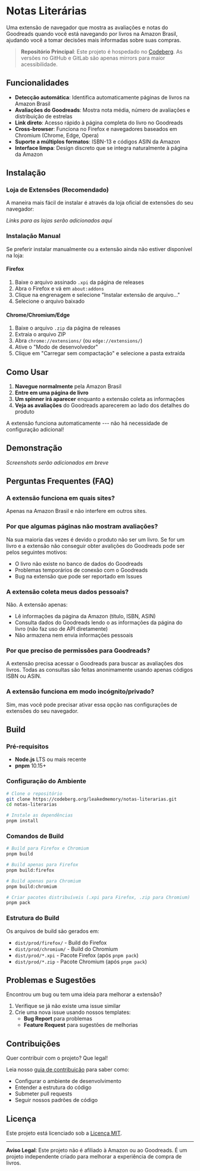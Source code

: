 # Notas Literárias

Uma extensão de navegador que mostra as avaliações e notas do Goodreads quando
você está navegando por livros na Amazon Brasil, ajudando você a tomar decisões
mais informadas sobre suas compras.

> **Repositório Principal**: Este projeto é hospedado no
> [Codeberg](https://codeberg.org/leakedmemory/notas-literarias). As versões no
> GitHub e GitLab são apenas mirrors para maior acessibilidade.

## Funcionalidades

- **Detecção automática**: Identifica automaticamente páginas de livros na
  Amazon Brasil
- **Avaliações do Goodreads**: Mostra nota média, número de avaliações e
  distribuição de estrelas
- **Link direto**: Acesso rápido à página completa do livro no Goodreads
- **Cross-browser**: Funciona no Firefox e navegadores baseados em Chromium
  (Chrome, Edge, Opera)
- **Suporte a múltiplos formatos**: ISBN-13 e códigos ASIN da Amazon
- **Interface limpa**: Design discreto que se integra naturalmente à página da
  Amazon

## Instalação

### Loja de Extensões (Recomendado)

A maneira mais fácil de instalar é através da loja oficial de extensões do seu
navegador:

_Links para as lojas serão adicionados aqui_

### Instalação Manual

Se preferir instalar manualmente ou a extensão ainda não estiver disponível na
loja:

#### Firefox

1. Baixe o arquivo assinado `.xpi` da página de releases
2. Abra o Firefox e vá em `about:addons`
3. Clique na engrenagem e selecione "Instalar extensão de arquivo..."
4. Selecione o arquivo baixado

#### Chrome/Chromium/Edge

1. Baixe o arquivo `.zip` da página de releases
2. Extraia o arquivo ZIP
3. Abra `chrome://extensions/` (ou `edge://extensions/`)
4. Ative o "Modo de desenvolvedor"
5. Clique em "Carregar sem compactação" e selecione a pasta extraída

## Como Usar

1. **Navegue normalmente** pela Amazon Brasil
2. **Entre em uma página de livro**
3. **Um spinner irá aparecer** enquanto a extensão coleta as informações
4. **Veja as avaliações** do Goodreads aparecerem ao lado dos detalhes do
   produto

A extensão funciona automaticamente --- não há necessidade de configuração
adicional!

## Demonstração

<!-- TODO: Adicionar screenshots mostrando:
- Página da Amazon sem a extensão
- Página da Amazon com as avaliações do Goodreads visíveis
- Exemplo do popover com mais detalhes
-->

_Screenshots serão adicionados em breve_

## Perguntas Frequentes (FAQ)

### **A extensão funciona em quais sites?**

Apenas na Amazon Brasil e não interfere em outros sites.

### **Por que algumas páginas não mostram avaliações?**

Na sua maioria das vezes é devido o produto não ser um livro. Se for um livro e
a extensão não conseguir obter avalições do Goodreads pode ser pelos seguintes
motivos:

- O livro não existe no banco de dados do Goodreads
- Problemas temporários de conexão com o Goodreads
- Bug na extensão que pode ser reportado em Issues

### **A extensão coleta meus dados pessoais?**

Não. A extensão apenas:

- Lê informações da página da Amazon (título, ISBN, ASIN)
- Consulta dados do Goodreads lendo o as informações da página do livro (não faz
  uso de API diretamente)
- Não armazena nem envia informações pessoais

### **Por que preciso de permissões para Goodreads?**

A extensão precisa acessar o Goodreads para buscar as avaliações dos livros.
Todas as consultas são feitas anonimamente usando apenas códigos ISBN ou ASIN.

### **A extensão funciona em modo incógnito/privado?**

Sim, mas você pode precisar ativar essa opção nas configurações de extensões do
seu navegador.

## Build

### Pré-requisitos

- **Node.js** LTS ou mais recente
- **pnpm** 10.15+

### Configuração do Ambiente

```bash
# Clone o repositório
git clone https://codeberg.org/leakedmemory/notas-literarias.git
cd notas-literarias

# Instale as dependências
pnpm install
```

### Comandos de Build

```bash
# Build para Firefox e Chromium
pnpm build

# Build apenas para Firefox
pnpm build:firefox

# Build apenas para Chromium
pnpm build:chromium

# Criar pacotes distribuíveis (.xpi para Firefox, .zip para Chromium)
pnpm pack
```

### Estrutura do Build

Os arquivos de build são gerados em:

- `dist/prod/firefox/` - Build do Firefox
- `dist/prod/chromium/` - Build do Chromium
- `dist/prod/*.xpi` - Pacote Firefox (após `pnpm pack`)
- `dist/prod/*.zip` - Pacote Chromium (após `pnpm pack`)

## Problemas e Sugestões

Encontrou um bug ou tem uma ideia para melhorar a extensão?

1. Verifique se já não existe uma issue similar
2. Crie uma nova issue usando nossos templates:
   - **Bug Report** para problemas
   - **Feature Request** para sugestões de melhorias

## Contribuições

Quer contribuir com o projeto? Que legal!

Leia nosso [guia de contribuição](./CONTRIBUTING.md) para saber como:

- Configurar o ambiente de desenvolvimento
- Entender a estrutura do código
- Submeter pull requests
- Seguir nossos padrões de código

## Licença

Este projeto está licenciado sob a [Licença MIT](./LICENSE).

---

**Aviso Legal**: Este projeto não é afiliado à Amazon ou ao Goodreads. É um
projeto independente criado para melhorar a experiência de compra de livros.
